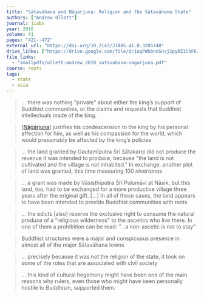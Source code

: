 ```yaml
---
title: "Sātavāhana and Nāgārjuna: Religion and the Sātavāhana State"
authors: ["Andrew Ollett"]
journal: jiabs
year: 2018
volume: 41
pages: "421--472"
external_url: "https://doi.org/10.2143/JIABS.41.0.3285748"
drive_links: ["https://drive.google.com/file/d/1uqPWhbnnSnsj2pyRZ1lhFKJHbngoT_74/view?usp=drivesdk"]
file_links:
  - "smallpdfs/ollett-andrew_2018_satavahana-nagarjuna.pdf"
course: roots
tags:
  - state
  - asia
---
```


> … there was nothing "private" about either the king’s support of Buddhist communities, or the claims and requests that Buddhist intellectuals made of the king.

> [[Nāgārjuna](/authors/nagarjuna)] justifies his condescension to the king by his personal affection for him, as well as his compassion for the world, which would presumably be affected by the king’s policies

> … the land granted by Gautamīputra Śrī Sātakarṇi did not produce the revenue it was intended to produce, because "the land is not cultivated and the village is not inhabited." In exchange, another plot of land was granted, this time measuring 100 *nivartanas*

> … a grant was made by Vāsiṣṭhīputra Śrī Puḷumāvi at Nāsik, but this land, too, had to be exchanged for a more productive village three years after the original gift. [...] In all of these cases, the land appears to have been intended to provide Buddhist communities with rents

> … the edicts [also] reserve the exclusive right to consume the natural produce of a "religious wilderness" to the ascetics who live there. In one of them a prohibition can be read: "...a non-ascetic is not to stay"

> Buddhist structures were a major and conspicuous presence in almost all of the major Sātavāhana towns

> … precisely because it was not the religion of the state, it took on some of the roles that are associated with civil society

> … this kind of cultural hegemony might have been one of the main reasons why rulers, even those who might have been personally hostile to Buddhism, supported them.
